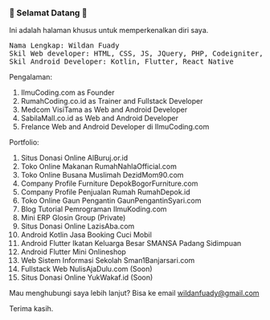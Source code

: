### :wave: Selamat Datang :wave:

Ini adalah halaman khusus untuk memperkenalkan diri saya.

<pre>Nama Lengkap: Wildan Fuady
Skil Web developer: HTML, CSS, JS, JQuery, PHP, Codeigniter, Laravel, YII
Skil Android Developer: Kotlin, Flutter, React Native</pre>

Pengalaman:

1. IlmuCoding.com as Founder
2. RumahCoding.co.id as Trainer and Fullstack Developer
3. Medcom VisiTama as Web and Android Developer
4. SabilaMall.co.id as Web and Android Developer
5. Frelance Web and Android Developer di IlmuCoding.com

Portfolio:

1. Situs Donasi Online AlBuruj.or.id
2. Toko Online Makanan RumahNahlaOfficial.com
3. Toko Online Busana Muslimah DezidMom90.com
4. Company Profile Furniture DepokBogorFurniture.com
5. Company Profile Penjualan Rumah RumahDepok.id
6. Toko Online Gaun Pengantin GaunPengantinSyari.com
7. Blog Tutorial Pemrograman IlmuKoding.com
8. Mini ERP Glosin Group (Private)
9. Situs Donasi Online LazisAba.com
10. Android Kotlin Jasa Booking Cuci Mobil
11. Android Flutter Ikatan Keluarga Besar SMANSA Padang Sidimpuan
12. Android Flutter Mini Onlineshop
13. Web Sistem Informasi Sekolah Sman1Banjarsari.com
14. Fullstack Web NulisAjaDulu.com (Soon)
15. Situs Donasi Online YukWakaf.id (Soon)

Mau menghubungi saya lebih lanjut? Bisa ke email wildanfuady@gmail.com

Terima kasih.

<!--
- 🔭 I’m currently working on ...
- 🌱 I’m currently learning ...
- 👯 I’m looking to collaborate on ...
- 🤔 I’m looking for help with ...
- 💬 Ask me about ...
- 📫 How to reach me: ...
- 😄 Pronouns: ...
- ⚡ Fun fact: ...
-->
